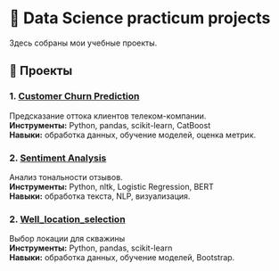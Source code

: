# 🎯 Data Science practicum projects
 
Здесь собраны мои учебные проекты.

## 🧠 Проекты

### 1. [Customer Churn Prediction](https://github.com/TimSh24/Data_science_practicum_projects/blob/main/Customer_churn_prediction/Telecom_customer_churn.ipynb)
Предсказание оттока клиентов телеком-компании.  
**Инструменты:** Python, pandas, scikit-learn, CatBoost  
**Навыки:** обработка данных, обучение моделей, оценка метрик.

### 2. [Sentiment Analysis](https://github.com/TimSh24/Data_science_practicum_projects/blob/main/Sentiment_analysis/Sentiment_analysis.ipynb)
Анализ тональности отзывов.  
**Инструменты:** Python, nltk, Logistic Regression, BERT  
**Навыки:** обработка текста, NLP, визуализация.

### 2. [Well_location_selection](https://github.com/TimSh24/Data_science_practicum_projects/blob/main/Sentiment_analysis/Sentiment_analysis.ipynb)
Выбор локации для скважины  
**Инструменты:** Python, pandas, scikit-learn  
**Навыки:** обработка данных, обучение моделей, Bootstrap.

